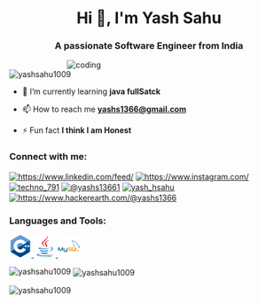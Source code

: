  <h1 align="center">Hi 👋, I'm Yash Sahu</h1>
<h3 align="center">A passionate Software Engineer from India</h3>
<img align="right" alt="coding"width="400" src="https://camo.githubusercontent.com/19db51af5f90f1b152bc0b9078f5fe97053955be5074f03f17019c70345bdcdb/68747470733a2f2f6d69726f2e6d656469756d2e636f6d2f6d61782f313336302f302a37513379765349765f7430696f4a2d5a2e676966">

<p align="left"> <img src="https://komarev.com/ghpvc/?username=yashsahu1009&label=Profile%20views&color=0e75b6&style=flat" alt="yashsahu1009" /> </p>

- 🌱 I’m currently learning **java fullSatck**

- 📫 How to reach me **yashs1366@gmail.com**

- ⚡ Fun fact **I think I am Honest**

<h3 align="left">Connect with me:</h3>
<p align="left">
<a href="https://linkedin.com/in/https://www.linkedin.com/feed/" target="blank"><img align="center" src="https://raw.githubusercontent.com/rahuldkjain/github-profile-readme-generator/master/src/images/icons/Social/linked-in-alt.svg" alt="https://www.linkedin.com/feed/" height="30" width="40" /></a>
<a href="https://instagram.com/https://www.instagram.com/" target="blank"><img align="center" src="https://raw.githubusercontent.com/rahuldkjain/github-profile-readme-generator/master/src/images/icons/Social/instagram.svg" alt="https://www.instagram.com/" height="30" width="40" /></a>
<a href="https://www.codechef.com/users/techno_791" target="blank"><img align="center" src="https://cdn.jsdelivr.net/npm/simple-icons@3.1.0/icons/codechef.svg" alt="techno_791" height="30" width="40" /></a>
<a href="https://www.hackerrank.com/@yashs13661" target="blank"><img align="center" src="https://raw.githubusercontent.com/rahuldkjain/github-profile-readme-generator/master/src/images/icons/Social/hackerrank.svg" alt="@yashs13661" height="30" width="40" /></a>
<a href="https://www.leetcode.com/yash_hsahu" target="blank"><img align="center" src="https://raw.githubusercontent.com/rahuldkjain/github-profile-readme-generator/master/src/images/icons/Social/leet-code.svg" alt="yash_hsahu" height="30" width="40" /></a>
<a href="https://www.hackerearth.com/https://www.hackerearth.com/@yashs1366" target="blank"><img align="center" src="https://raw.githubusercontent.com/rahuldkjain/github-profile-readme-generator/master/src/images/icons/Social/hackerearth.svg" alt="https://www.hackerearth.com/@yashs1366" height="30" width="40" /></a>
</p>

<h3 align="left">Languages and Tools:</h3>
<p align="left"> <a href="https://www.w3schools.com/cpp/" target="_blank" rel="noreferrer"> <img src="https://raw.githubusercontent.com/devicons/devicon/master/icons/cplusplus/cplusplus-original.svg" alt="cplusplus" width="40" height="40"/> </a> <a href="https://www.java.com" target="_blank" rel="noreferrer"> <img src="https://raw.githubusercontent.com/devicons/devicon/master/icons/java/java-original.svg" alt="java" width="40" height="40"/> </a> <a href="https://www.mysql.com/" target="_blank" rel="noreferrer"> <img src="https://raw.githubusercontent.com/devicons/devicon/master/icons/mysql/mysql-original-wordmark.svg" alt="mysql" width="40" height="40"/> </a> </p>

<p><img align="left" src="https://github-readme-stats.vercel.app/api/top-langs?username=yashsahu1009&show_icons=true&locale=en&layout=compact" alt="yashsahu1009" /></p>

<p>&nbsp;<img align="center" src="https://github-readme-stats.vercel.app/api?username=yashsahu1009&show_icons=true&locale=en" alt="yashsahu1009" /></p>

<p><img align="center" src="https://github-readme-streak-stats.herokuapp.com/?user=yashsahu1009&" alt="yashsahu1009" /></p>
